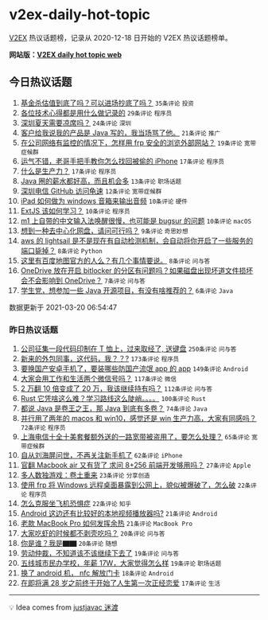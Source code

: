 # v2ex-daily-hot-topic

[V2EX](https://www.v2ex.com/) 热议话题榜，记录从 2020-12-18 日开始的 V2EX 热议话题榜单。

**网站版：[V2EX daily hot topic web](https://boojack.github.io/v2ex-daily-hot-topic-web/)**

## 今日热议话题

<!-- TODAY BEGIN -->

1. [基金杀估值到底了吗？可以进场抄底了吗？](https://www.v2ex.com/t/763397) `35条评论` `投资`
1. [各位技术心得都是用什么做记录的](https://www.v2ex.com/t/763421) `29条评论` `程序员`
1. [深圳夏天需要凉席吗？](https://www.v2ex.com/t/763393) `24条评论` `深圳`
1. [客户给我说我的产品是 Java 写的，我当场骂了他。](https://www.v2ex.com/t/763410) `21条评论` `推广`
1. [在公司网络有监控的情况下，怎样用 frp 安全的浏览外部网站？](https://www.v2ex.com/t/763381) `19条评论` `宽带症候群`
1. [运气不错，老哥手把手教你怎么找回被偷的 iPhone](https://www.v2ex.com/t/763432) `17条评论` `程序员`
1. [什么是生产力？](https://www.v2ex.com/t/763426) `17条评论` `程序员`
1. [Java 圈的薪水都好高，而且机会多](https://www.v2ex.com/t/763388) `13条评论` `职场话题`
1. [深圳电信 GitHub 访问龟速](https://www.v2ex.com/t/763377) `12条评论` `宽带症候群`
1. [iPad 如何做为 windows 音箱来输出音频](https://www.v2ex.com/t/763407) `10条评论` `硬件`
1. [ExtJS 该如何学习？](https://www.v2ex.com/t/763383) `10条评论` `程序员`
1. [m1 上自带的中文输入法唤醒很慢，也可能是 bugsur 的问题](https://www.v2ex.com/t/763378) `10条评论` `macOS`
1. [想到一种去中心化网盘，请问可行吗？](https://www.v2ex.com/t/763424) `9条评论` `奇思妙想`
1. [aws 的 lightsail 是不是现在有自动检测机制，会自动将你开启了一些服务的端口毙掉？](https://www.v2ex.com/t/763428) `8条评论` `Python`
1. [这里有百度地图官方的人么？有几个事情要说。](https://www.v2ex.com/t/763386) `8条评论` `问与答`
1. [OneDrive 放在开启 bitlocker 的分区有问题吗？如果磁盘出现坏道文件损坏会不会影响到 OneDrive？](https://www.v2ex.com/t/763384) `7条评论` `问与答`
1. [学生党，想参加一些 Java 开源项目，有没有啥推荐的？](https://www.v2ex.com/t/763434) `6条评论` `Java`

数据更新于 2021-03-20 06:54:47

<!-- TODAY END -->

### 昨日热议话题

<!-- YESTERDAY BEGIN -->

1. [公司征集一段代码印制在 T 恤上，过来取经了, 送键盘](https://www.v2ex.com/t/763130) `250条评论` `问与答`
1. [新来的外包同事，这代码，我？？?](https://www.v2ex.com/t/763063) `173条评论` `程序员`
1. [要换国产安卓手机了，要装哪些防国产流氓 app 的 app](https://www.v2ex.com/t/763097) `149条评论` `Android`
1. [大家会用工作和生活两个微信号吗？](https://www.v2ex.com/t/763052) `117条评论` `微信`
1. [2 万翻 10 倍变成了 20 万，我该继续持有吗？](https://www.v2ex.com/t/763109) `112条评论` `问与答`
1. [Rust 它凭啥这么难？学习路线这么陡峭。。。。](https://www.v2ex.com/t/763062) `100条评论` `Rust`
1. [都说 Java 是卷王之王，那 Java 到底有多卷？](https://www.v2ex.com/t/763188) `74条评论` `Java`
1. [并行用了两年的 macos 和 win10，感觉还是 win 生产力高，大家有同感吗？](https://www.v2ex.com/t/763209) `72条评论` `程序员`
1. [上海电信十全十美套餐额外送的一路宽带被盗用了，要怎么处理？](https://www.v2ex.com/t/763086) `65条评论` `宽带症候群`
1. [自从刘海屏问世，不再关注新手机了](https://www.v2ex.com/t/763174) `62条评论` `iPhone`
1. [官翻 Macbook air 又有货了 求问 8+256 前端开发够用吗？](https://www.v2ex.com/t/763163) `27条评论` `Apple`
1. [多人数独游戏：卷土重来](https://www.v2ex.com/t/763217) `23条评论` `分享创造`
1. [使用 frp 将 Windows 远程桌面暴露到公网上，貌似被爆破了，怎么破](https://www.v2ex.com/t/763283) `22条评论` `程序员`
1. [怎么克服坐飞机恐惧症](https://www.v2ex.com/t/763276) `22条评论` `知乎`
1. [Android 这边还有比较好的本地视频播放器吗?](https://www.v2ex.com/t/763172) `21条评论` `Android`
1. [老款 MacBook Pro 如何发挥余热](https://www.v2ex.com/t/763053) `21条评论` `MacBook Pro`
1. [大家吃虾的时候都不剥壳吃吗？](https://www.v2ex.com/t/763159) `20条评论` `问与答`
1. [你是谁？我是▇▇](https://www.v2ex.com/t/763034) `20条评论` `随想`
1. [劳动仲裁，不知道该不该继续下去了](https://www.v2ex.com/t/763224) `19条评论` `问与答`
1. [五线城市民办学校，年薪 17W，大家觉得怎么样](https://www.v2ex.com/t/763155) `19条评论` `职场话题`
1. [换了 android 机， nfc 解放门卡](https://www.v2ex.com/t/763203) `18条评论` `Android`
1. [在即将满 28 岁之前终于开始了人生第一次正经恋爱](https://www.v2ex.com/t/763294) `17条评论` `生活`

<!-- YESTERDAY END -->

---

💡 Idea comes from [justjavac 迷渡](https://github.com/justjavac/)
